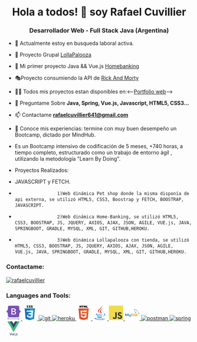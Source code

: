 <h1 align="center">Hola a todos! 👋 soy Rafael Cuvillier</h1>
<h3 align="center">Desarrollador Web - Full Stack Java (Argentina)</h3>

- 🔭 Actualmente estoy en busqueda laboral activa.

- 👯 Proyecto Grupal [LollaPalooza](https://lollapalooza-ecommerce.herokuapp.com/)

- 🏦 Mi primer proyecto Java && Vue.js [Homebanking](https://frontend-homebanking.herokuapp.com/web/index.html)

- 🎭Proyecto consumiendo la API de [Rick And Morty](https://rick-and-morty-rafaelcuvillier.netlify.app/)
- 👨‍💻 Todos mis proyectos estan disponibles en:<--[Portfolio web](https://rafael-cuvillier.netlify.app/)-->

- 💬 Preguntame Sobre **Java, Spring, Vue.js, Javascript, HTML5, CSS3...**

- 📫 Contactame **rafaelcuvillier641@gmail.com**

- 📄 Conoce mis experiencias: termine con muy buen desempeño un Bootcamp, dictado por MindHub. 
- Es un Bootcamp intensivo de codificación de 5 meses, +740 horas, a tiempo completo, estructurado como un trabajo de entorno ágil , utilizando la metodología "Learn By Doing". 
- Proyectos Realizados: 
- JAVASCRIPT y FETCH. 
-                     1)Web dinámica Pet shop donde la misma disponía de api externa, se utilizó HTML5, CSS3, Boostrap y FETCH, BOOSTRAP, JAVASCRIPT. 
-                     2)Web dinámica Home-Banking, se utilizó HTML5, CSS3, BOOSTRAP, JS, JQUERY, AXIOS, AJAX, JSON, AGILE, VUE.js, JAVA, SPRINGBOOT, GRADLE, MYSQL, XML, GIT, GITHUB,HEROKU. 
-                     3)Web dinámica Lollapalooza con tienda, se utilizó HTML5, CSS3, BOOSTRAP, JS, JQUERY, AXIOS, AJAX, JSON, AGILE, VUE.js, JAVA, SPRINGBOOT, GRADLE, MYSQL, XML, GIT, GITHUB,HEROKU.

<h3 align="left">Contactame:</h3>
<p align="left">
<a href="https://www.linkedin.com/in/rafael-cuvillier-2a51721a6/" target="blank"><img align="center" src="https://raw.githubusercontent.com/rahuldkjain/github-profile-readme-generator/master/src/images/icons/Social/linked-in-alt.svg" alt="rafaelcuvillier" height="30" width="40" /></a>
</p>

<h3 align="left">Languages and Tools:</h3>
<p align="left"> <a href="https://getbootstrap.com" target="_blank"> <img src="https://raw.githubusercontent.com/devicons/devicon/master/icons/bootstrap/bootstrap-plain-wordmark.svg" alt="bootstrap" width="40" height="40"/> </a> <a href="https://www.w3schools.com/css/" target="_blank"> <img src="https://raw.githubusercontent.com/devicons/devicon/master/icons/css3/css3-original-wordmark.svg" alt="css3" width="40" height="40"/> </a> <a href="https://git-scm.com/" target="_blank"> <img src="https://www.vectorlogo.zone/logos/git-scm/git-scm-icon.svg" alt="git" width="40" height="40"/> </a> <a href="https://heroku.com" target="_blank"> <img src="https://www.vectorlogo.zone/logos/heroku/heroku-icon.svg" alt="heroku" width="40" height="40"/> </a> <a href="https://www.w3.org/html/" target="_blank"> <img src="https://raw.githubusercontent.com/devicons/devicon/master/icons/html5/html5-original-wordmark.svg" alt="html5" width="40" height="40"/> </a> <a href="https://www.java.com" target="_blank"> <img src="https://raw.githubusercontent.com/devicons/devicon/master/icons/java/java-original.svg" alt="java" width="40" height="40"/> </a> <a href="https://developer.mozilla.org/en-US/docs/Web/JavaScript" target="_blank"> <img src="https://raw.githubusercontent.com/devicons/devicon/master/icons/javascript/javascript-original.svg" alt="javascript" width="40" height="40"/> </a> <a href="https://www.mysql.com/" target="_blank"> <img src="https://raw.githubusercontent.com/devicons/devicon/master/icons/mysql/mysql-original-wordmark.svg" alt="mysql" width="40" height="40"/> </a> <a href="https://postman.com" target="_blank"> <img src="https://www.vectorlogo.zone/logos/getpostman/getpostman-icon.svg" alt="postman" width="40" height="40"/> </a> <a href="https://spring.io/" target="_blank"> <img src="https://www.vectorlogo.zone/logos/springio/springio-icon.svg" alt="spring" width="40" height="40"/> </a> <a href="https://vuejs.org/" target="_blank"> <img src="https://raw.githubusercontent.com/devicons/devicon/master/icons/vuejs/vuejs-original-wordmark.svg" alt="vuejs" width="40" height="40"/> </a> </p>



<!--
**RafaCuvillier/RafaCuvillier** is a ✨ _special_ ✨ repository because its `README.md` (this file) appears on your GitHub profile.

Here are some ideas to get you started:

- 🔭 I’m currently working on ...
- 🌱 I’m currently learning ...
- 👯 I’m looking to collaborate on ...
- 🤔 I’m looking for help with ...
- 💬 Ask me about ...
- 📫 How to reach me: ...
- 😄 Pronouns: ...
- ⚡ Fun fact: ...
-->
